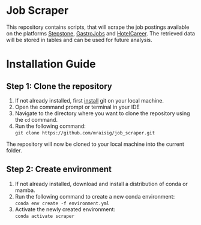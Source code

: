 # Job Scraper
This repository contains scripts, that will scrape the job postings available on the platforms [Stepstone](stepstone.de), [GastroJobs](gastrojobs.de) and [HotelCareer](hotelcareer.de). The retrieved data will be stored in tables and can be used for future analysis.

# Installation Guide
## Step 1: Clone the repository
1. If not already installed, first [install](https://git-scm.com/download/win) git on your local machine.
2. Open the command prompt or terminal in your IDE
3. Navigate to the directory where you want to clone the repository using the ```cd``` command.
4. Run the following command: \
```git clone https://github.com/mraisig/job_scraper.git```

The repository will now be cloned to your local machine into the current folder.

## Step 2: Create environment
1. If not already installed, download and install a distribution of conda or mamba.
2. Run the following command to create a new conda environment: \
```conda env create -f environment.yml```
3. Activate the newly created environment: \
```conda activate scraper```

